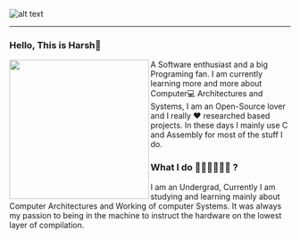 ![alt text](https://i.ibb.co/Czf4Fhj/Pics-Art-05-03-07-30-56.png) 

  ---

### Hello, This is Harsh👋

<p>
<img width="250" align="left" src="https://user-images.githubusercontent.com/52949057/209769436-6f7568e5-131b-47da-ae26-d2173eb86927.png">
</p>

<p>
A Software enthusiast and a big Programing fan. I am currently learning more and more about Computer💻 Architectures and Systems, I am an Open-Source lover and I really ❤ researched based projects.
In these days I mainly use C and Assembly for most of the stuff I do.
</p>

### What I do 👨‍💻👨‍💻👨‍💻 ?

<p>I am an Undergrad, Currently I am studying and learning mainly about Computer Architectures and Working of computer Systems. 
It was always my passion to being in the machine to instruct the hardware on the lowest layer of compilation. 
</p>
